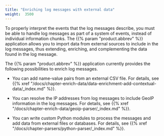 ```yaml
---
title: "Enriching log messages with external data"
weight:  3500
---
```

<!-- DISCLAIMER: This file is based on the syslog-ng Open Source Edition documentation https://github.com/balabit/syslog-ng-ose-guides/commit/2f4a52ee61d1ea9ad27cb4f3168b95408fddfdf2 and is used under the terms of The syslog-ng Open Source Edition Documentation License. The file has been modified by Axoflow. -->

To properly interpret the events that the log messages describe, you must be able to handle log messages as part of a system of events, instead of individual information chunks. The {{% param "product.abbrev" %}} application allows you to import data from external sources to include in the log messages, thus extending, enriching, and complementing the data found in the log message.

The {{% param "product.abbrev" %}} application currently provides the following possibilities to enrich log messages.

  - You can add name-value pairs from an external CSV file. For details, see {{% xref "/docs/chapter-enrich-data/data-enrichment-add-contextual-data/_index.md" %}}.

  - You can resolve the IP addresses from log messages to include GeoIP information in the log messages. For details, see {{% xref "/docs/chapter-enrich-data/geoip-parser/_index.md" %}}.

  - You can write custom Python modules to process the messages and add data from external files or databases. For details, see {{% xref "/docs/chapter-parsers/python-parser/_index.md" %}}.
